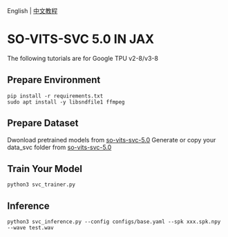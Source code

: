 English | [中文教程](https://github.com/flyingblackshark/jax-so-vits-svc-5.0/blob/Main-5/README_zh_cn.md)
# SO-VITS-SVC 5.0 IN JAX
The following tutorials are for Google TPU v2-8/v3-8

## Prepare Environment
	pip install -r requirements.txt
	sudo apt install -y libsndfile1 ffmpeg
## Prepare Dataset
Dwonload pretrained models from [so-vits-svc-5.0](https://github.com/PlayVoice/so-vits-svc-5.0)
Generate or copy your data_svc folder from [so-vits-svc-5.0](https://github.com/PlayVoice/so-vits-svc-5.0)
## Train Your Model
	python3 svc_trainer.py
## Inference
	python3 svc_inference.py --config configs/base.yaml --spk xxx.spk.npy --wave test.wav
